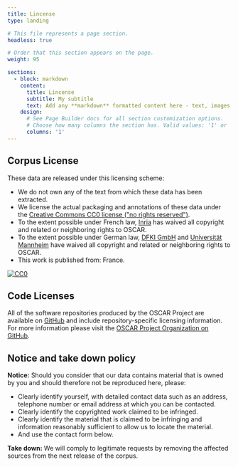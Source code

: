 ```yaml
---
title: Lincense
type: landing

# This file represents a page section.
headless: true

# Order that this section appears on the page.
weight: 95

sections:
  - block: markdown
    content:
      title: Lincense
      subtitle: My subtitle
      text: Add any **markdown** formatted content here - text, images, videos, galleries - and even HTML code!
    design:
      # See Page Builder docs for all section customization options.
      # Choose how many columns the section has. Valid values: '1' or '2'.
      columns: '1'
---
```


## Corpus License

These data are released under this licensing scheme:

* We do not own any of the text from which these data has been extracted.
* We license the actual packaging and annotations of these data under the [Creative Commons CC0 license ("no rights reserved")](http://creativecommons.org/publicdomain/zero/1.0/).
* To the extent possible under French law, <a rel="dct:publisher" href="https://almanach.inria.fr/index-en.html"> <span property="dct:title">Inria</span></a> has waived all copyright and related or neighboring rights to <span property="dct:title">OSCAR</span>.
* To the extent possible under German law, <a rel="dct:publisher" href="https://www.dfki.de/web"> <span property="dct:title">DFKI GmbH</span></a> and <a rel="dct:publisher" href="https://www.uni-mannheim.de"> <span property="dct:title">Universität Mannheim</span></a> have waived all copyright and related or neighboring rights to <span property="dct:title">OSCAR</span>.
* This work is published from: <span property="vcard:Country" datatype="dct:ISO3166" content="FR" about="https://huggingface.co/oscar-corpus">France</span>.

<a rel="license"
    href="http://creativecommons.org/publicdomain/zero/1.0/">
  <img src="https://licensebuttons.net/p/zero/1.0/88x31.png" style="border-style: none;" alt="CC0" />
</a>

## Code Licenses

All of the software repositories produced by the OSCAR Project are available on [GitHub](https://github.com/oscar-project) and include repository-specific licensing information. For more information please visit the [OSCAR Project Organization on GitHub](https://github.com/oscar-project).

## Notice and take down policy

**Notice:** Should you consider that our data contains material that is owned by you and should therefore not be reproduced here, please:

* Clearly identify yourself, with detailed contact data such as an address, telephone number or email address at which you can be contacted.
* Clearly identify the copyrighted work claimed to be infringed.
* Clearly identify the material that is claimed to be infringing and information reasonably sufficient to allow us to locate the material.
* And use the contact form below.

**Take down:** We will comply to legitimate requests by removing the affected sources from the next release of the corpus.
